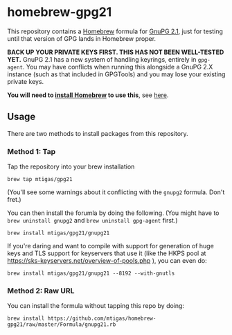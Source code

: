 # homebrew-gpg21

This repository contains a [Homebrew][brew] formula for [GnuPG 2.1](https://gnupg.org/faq/whats-new-in-2.1.html),
just for testing until that version of GPG lands in Homebrew proper.

**BACK UP YOUR PRIVATE KEYS FIRST. THIS HAS NOT BEEN WELL-TESTED YET.** GnuPG 2.1 has a new system of handling keyrings, entirely in `gpg-agent`. You may have conflicts when running this alongside a GnuPG 2.X instance (such as that included in GPGTools) and you may lose your existing private keys.

**You will need to [install Homebrew][brew_install] to use this**, see
[here][brew_install].

[brew]: http://mxcl.github.com/homebrew/
[brew_install]: https://github.com/mxcl/homebrew/wiki/installation

## Usage

There are two methods to install packages from this repository.

### Method 1: Tap

Tap the repository into your brew installation

```
brew tap mtigas/gpg21
```

(You'll see some warnings about it conflicting with the `gnupg2` formula. Don't fret.)

You can then install the forumla by doing the following. (You might have to `brew uninstall gnupg2`
and `brew uninstall gpg-agent` first.)

```
brew install mtigas/gpg21/gnupg21
```

If you're daring and want to compile with support for generation of huge
keys and TLS support for keyservers that use it (like the HKPS pool
at https://sks-keyservers.net/overview-of-pools.php ), you can even do:

```
brew install mtigas/gpg21/gnupg21 --8192 --with-gnutls
```

### Method 2: Raw URL

You can install the formula without tapping this repo by doing:

```
brew install https://github.com/mtigas/homebrew-gpg21/raw/master/Formula/gnupg21.rb
```
